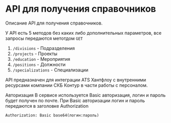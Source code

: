 # API для получения справочников
Описание API для получения справочников.

У API есть 5 методов без каких либо дополнительных параметров, все запросы передаются метотдом `GET`

1. `/divisions` - Подразделения
2. `/projects` - Проекты
3. `/education` - Мероприятия
4. `/positions` - Должности
5. `/specializations` - Специализации

API предназначен для интеграции ATS Хантфлоу с внутренними ресурсами компании СКБ Контур в части работы с персоналом.

Авторизация
В сервисе используется Basic авторизация, логин и пароль будет получен по почте.
При Basic авторизации логин и пароль передаются в заголовке Authorization

`Authorization: Basic base64(логин:пароль)`
